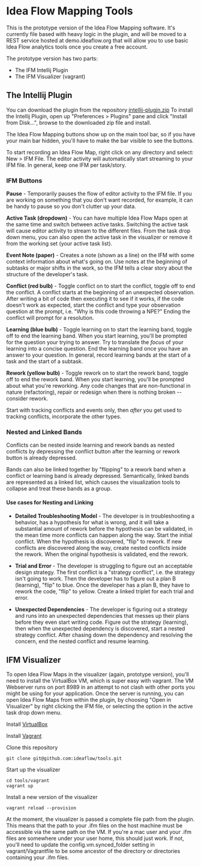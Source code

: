 # Idea Flow Mapping Tools

This is the prototype version of the Idea Flow Mapping software.  It's currently file based with heavy logic in the plugin, and will be moved to a REST service hosted at demo.ideaflow.org that will allow you to use basic Idea Flow analytics tools once you create a free account.

The prototype version has two parts:

* The IFM Intellij Plugin
* The IFM Visualizer (vagrant) 

## The Intellij Plugin

You can download the plugin from the repository [intellij-plugin.zip](https://github.com/ideaflow/tools/intellij-plugin.zip)
To install the Intellij Plugin, open up "Preferences > Plugins" pane and click "Install from Disk...", browse to the downloaded zip file and install. 

The Idea Flow Mapping buttons show up on the main tool bar, so if you have your main bar hidden, you'll have to make the bar visible to see the buttons.

To start recording an Idea Flow Map, right click on any directory and select: New > IFM File.  The editor activity will automatically start streaming to your IFM file.  In general, keep one IFM per task/story.

### IFM Buttons

**Pause** - Temporarily pauses the flow of editor activity to the IFM file.  If you are working on something that you don't want recorded, for example, it can be handy to pause so you don't clutter up your data.

**Active Task (dropdown)** - You can have multiple Idea Flow Maps open at the same time and switch between active tasks.  Switching the active task will cause editor activity to stream to the different files.  From the task drop down menu, you can also open the active task in the visualizer or remove it from the working set (your active task list).

**Event Note (paper)** - Creates a note (shown as a line) on the IFM with some context information about what's going on.  Use notes at the beginning of subtasks or major shifts in the work, so the IFM tells a clear story about the structure of the developer's task.

**Conflict (red bulb)** - Toggle conflict on to start the conflict, toggle off to end the conflict.  A conflict starts at the beginning of an unexpected observation.  After writing a bit of code then executing it to see if it works, if the code doesn't work as expected, start the conflict and type your observation question at the prompt, i.e. "Why is this code throwing a NPE?" Ending the conflict will prompt for a resolution.

**Learning (blue bulb)** - Toggle learning on to start the learning band, toggle off to end the learning band.  When you start learning, you'll be prompted for the question your trying to answer.  Try to translate the *focus* of your learning into a concise question.  End the learning band once you have an answer to your question.  In general, record learning bands at the start of a task and the start of a subtask.

**Rework (yellow bulb)** - Toggle rework on to start the rework band, toggle off to end the rework band.  When you start learning, you'll be prompted about what you're reworking.  Any code changes that are non-functional in nature (refactoring), repair or redesign when there is nothing broken -- consider rework.

Start with tracking conflicts and events only, then *after* you get used to tracking conflicts, incorporate the other types.

### Nested and Linked Bands

Conflicts can be nested inside learning and rework bands as nested conflicts by depressing the conflict button after the learning or rework button is already depressed.

Bands can also be linked together by "flipping" to a rework band when a conflict or learning band is already depressed.  Semantically, linked bands are represented as a linked list, which causes the visualization tools to collapse and treat these bands as a group.

#### Use cases for Nesting and Linking

* **Detailed Troubleshooting Model** - The developer is in troubleshooting a behavior, has a hypothesis for what is wrong, and it will take a substantial amount of rework before the hypothesis can be validated, in the mean time more conflicts can happen along the way.  Start the initial conflict.  When the hypothesis is discovered, "flip" to rework.  If new conflicts are discovered along the way, create nested conflicts inside the rework.  When the original hypothesis is validated, end the rework.

* **Trial and Error** - The developer is struggling to figure out an acceptable design strategy.  The first conflict is a "strategy conflict", i.e. the strategy isn't going to work.  Then the developer has to figure out a plan B (learning), "flip" to blue.  Once the developer has a plan B, they have to rework the code, "flip" to yellow.  Create a linked triplet for each trial and error.  

* **Unexpected Dependencies** - The developer is figuring out a strategy and runs into an unexpected dependencies that messes up their plans before they even start writing code. Figure out the strategy (learning), then when the unexpected dependency is discovered, start a nested strategy conflict.  After chasing down the dependency and resolving the concern, end the nested conflict and resume learning.

## IFM Visualizer

To open Idea Flow Maps in the visualizer (again, prototype version), you'll need to install the VirtualBox VM, which is super easy with vagrant.  The VM Webserver runs on port 8989 in an attempt to not clash with other ports you might be using for your application.  Once the server is running, you can open Idea Flow Maps from within the plugin, by choosing "Open in Visualizer" by right clicking the IFM file, or selecting the option in the active task drop down menu.

Install [VirtualBox](https://www.virtualbox.org/wiki/Downloads)

Install [Vagrant](https://docs.vagrantup.com/v2/installation/index.html)

Clone this repository

    git clone git@github.com:ideaflow/tools.git

Start up the visualizer

    cd tools/vagrant
    vagrant up

Install a new version of the visualizer

    vagrant reload --provision

At the moment, the visualizer is passed a complete file path from the plugin.  This means that the path to your .ifm files on the host machine must be accessible via the same path on the VM.  If you're a mac user and your .ifm files are somewhere under your user home, this should just work.  If not, you'll need to update the config.vm.synced_folder setting in vagrant/Vagrantfile to be some ancestor of the directory or directories containing your .ifm files.
